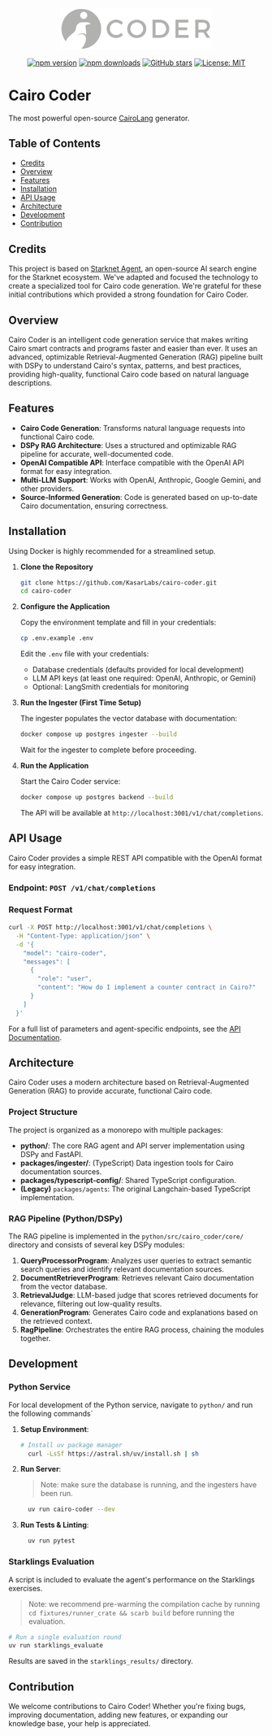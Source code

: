 <div align="center">
  <img src="./cairo-coder.png" alt="Cairo Coder MCP Logo" width="300"/>

[![npm version](https://img.shields.io/npm/v/@kasarlabs/cairo-coder-api.svg)](https://www.npmjs.com/package/@kasarlabs/cairo-coder-api)
[![npm downloads](https://img.shields.io/npm/dm/@kasarlabs/cairo-coder-api.svg)](https://www.npmjs.com/package/@kasarlabs/cairo-coder-api)
[![GitHub stars](https://img.shields.io/github/stars/kasarlabs/cairo-coder.svg)](https://github.com/kasarlabs/cairo-coder/stargazers)
[![License: MIT](https://img.shields.io/badge/License-MIT-yellow.svg)](https://opensource.org/licenses/MIT)

</div>

# Cairo Coder

The most powerful open-source [CairoLang](https://www.cairo-lang.org/) generator.

## Table of Contents <!-- omit in toc -->

- [Credits](#credits)
- [Overview](#overview)
- [Features](#features)
- [Installation](#installation)
- [API Usage](#api-usage)
- [Architecture](#architecture)
- [Development](#development)
- [Contribution](#contribution)

## Credits

This project is based on [Starknet Agent](https://github.com/cairo-book/starknet-agent), an open-source AI search engine for the Starknet ecosystem. We've adapted and focused the technology to create a specialized tool for Cairo code generation. We're grateful for these initial contributions which provided a strong foundation for Cairo Coder.

## Overview

Cairo Coder is an intelligent code generation service that makes writing Cairo smart contracts and programs faster and easier than ever. It uses an advanced, optimizable Retrieval-Augmented Generation (RAG) pipeline built with DSPy to understand Cairo's syntax, patterns, and best practices, providing high-quality, functional Cairo code based on natural language descriptions.

## Features

- **Cairo Code Generation**: Transforms natural language requests into functional Cairo code.
- **DSPy RAG Architecture**: Uses a structured and optimizable RAG pipeline for accurate, well-documented code.
- **OpenAI Compatible API**: Interface compatible with the OpenAI API format for easy integration.
- **Multi-LLM Support**: Works with OpenAI, Anthropic, Google Gemini, and other providers.
- **Source-Informed Generation**: Code is generated based on up-to-date Cairo documentation, ensuring correctness.

## Installation

Using Docker is highly recommended for a streamlined setup.

1.  **Clone the Repository**

    ```bash
    git clone https://github.com/KasarLabs/cairo-coder.git
    cd cairo-coder
    ```

2.  **Configure the Application**

    Copy the environment template and fill in your credentials:

    ```bash
    cp .env.example .env
    ```

    Edit the `.env` file with your credentials:

    - Database credentials (defaults provided for local development)
    - LLM API keys (at least one required: OpenAI, Anthropic, or Gemini)
    - Optional: LangSmith credentials for monitoring

3.  **Run the Ingester (First Time Setup)**

    The ingester populates the vector database with documentation:

    ```bash
    docker compose up postgres ingester --build
    ```

    Wait for the ingester to complete before proceeding.

4.  **Run the Application**

    Start the Cairo Coder service:

    ```bash
    docker compose up postgres backend --build
    ```

    The API will be available at `http://localhost:3001/v1/chat/completions`.

## API Usage

Cairo Coder provides a simple REST API compatible with the OpenAI format for easy integration.

### Endpoint: `POST /v1/chat/completions`

### Request Format

```bash
curl -X POST http://localhost:3001/v1/chat/completions \
  -H "Content-Type: application/json" \
  -d '{
    "model": "cairo-coder",
    "messages": [
      {
        "role": "user",
        "content": "How do I implement a counter contract in Cairo?"
      }
    ]
  }'
```

For a full list of parameters and agent-specific endpoints, see the [API Documentation](./API_DOCUMENTATION.md).

## Architecture

Cairo Coder uses a modern architecture based on Retrieval-Augmented Generation (RAG) to provide accurate, functional Cairo code.

### Project Structure

The project is organized as a monorepo with multiple packages:

- **python/**: The core RAG agent and API server implementation using DSPy and FastAPI.
- **packages/ingester/**: (TypeScript) Data ingestion tools for Cairo documentation sources.
- **packages/typescript-config/**: Shared TypeScript configuration.
- **(Legacy)** `packages/agents`: The original Langchain-based TypeScript implementation.

### RAG Pipeline (Python/DSPy)

The RAG pipeline is implemented in the `python/src/cairo_coder/core/` directory and consists of several key DSPy modules:

1.  **QueryProcessorProgram**: Analyzes user queries to extract semantic search queries and identify relevant documentation sources.
2.  **DocumentRetrieverProgram**: Retrieves relevant Cairo documentation from the vector database.
3.  **RetrievalJudge**: LLM-based judge that scores retrieved documents for relevance, filtering out low-quality results.
4.  **GenerationProgram**: Generates Cairo code and explanations based on the retrieved context.
5.  **RagPipeline**: Orchestrates the entire RAG process, chaining the modules together.

## Development

### Python Service

For local development of the Python service, navigate to `python/` and run the following commands`

1.  **Setup Environment**:
    ```bash
    # Install uv package manager
      curl -LsSf https://astral.sh/uv/install.sh | sh
    ```
2.  **Run Server**:
    > Note: make sure the database is running, and the ingesters have been run.
    ```bash
      uv run cairo-coder --dev
    ```
3.  **Run Tests & Linting**:
    ```bash
      uv run pytest
    ```

### Starklings Evaluation

A script is included to evaluate the agent's performance on the Starklings exercises.

> Note: we recommend pre-warming the compilation cache by running `cd fixtures/runner_crate && scarb build` before running the evaluation.

```bash
# Run a single evaluation round
uv run starklings_evaluate
```

Results are saved in the `starklings_results/` directory.

## Contribution

We welcome contributions to Cairo Coder! Whether you're fixing bugs, improving documentation, adding new features, or expanding our knowledge base, your help is appreciated.
